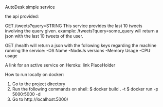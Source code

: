 AutoDesk simple service

the api provided:

GET /tweets?query=STRING
This service provides the last 10 tweets involving the query given.
example:
/tweets?query=some_query
will return a json with the last 10 tweets of the user.

GET /health
will return a json with the following keys regarding the machine
running the service:
-OS Name
-NodeJs versions
-Memory Usage
-CPU usage

A link for an active service on Heroku:
link PlaceHolder

How to run locally on docker:
1. Go to the project directory
2. Run the following commands on shell:
$ docker build . -t <image-name>
$ docker run -p 5000:5000 -d <image-name>
3. Go to http://localhost:5000/

